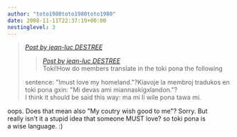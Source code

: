 ```yaml
---
author: "toto1980toto1980toto1980"
date: 2008-11-11T22:37:19+00:00
nestinglevel: 3
---
```

> [_Post by jean-luc DESTREE_](/ovnpkDbt/how-to-say-it-good-must#post3)  
> 
> > [_Post by jean-luc DESTREE_](/ovnpkDbt/how-to-say-it-good-must#post3)  
> > Toki!How do members translate in the toki pona the following  
> > 
> 
> sentence: "Imust love my homeland."?Kiavoje la membroj tradukos en  
> toki pona gxin: "Mi devas ami miannaskigxlandon."?  
> I think it should be said this way: ma mi li wile pona tawa mi.  
> 

oops. Does that mean also "My coutry wish good to me"? Sorry. But  
really isn't it a stupid idea that someone MUST love? so toki pona is  
a wise language. :)
